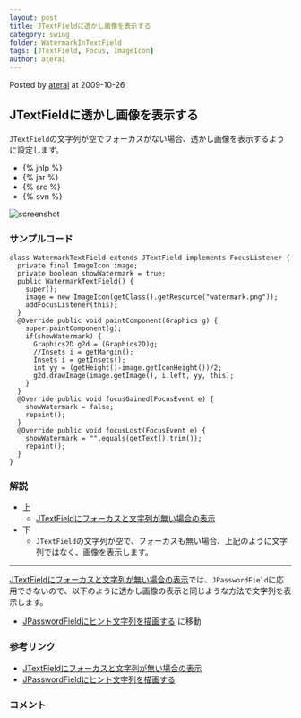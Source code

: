 ```yaml
---
layout: post
title: JTextFieldに透かし画像を表示する
category: swing
folder: WatermarkInTextField
tags: [JTextField, Focus, ImageIcon]
author: aterai
---
```


Posted by [aterai](http://terai.xrea.jp/aterai.html) at 2009-10-26

## JTextFieldに透かし画像を表示する
`JTextField`の文字列が空でフォーカスがない場合、透かし画像を表示するように設定します。

- {% jnlp %}
- {% jar %}
- {% src %}
- {% svn %}

<!-- dummy comment line for breaking list -->

![screenshot](https://lh3.googleusercontent.com/_9Z4BYR88imo/TQTWh1Qjh4I/AAAAAAAAApY/bLarzjLy7-8/s800/WatermarkInTextField.png)

### サンプルコード
<pre class="prettyprint"><code>class WatermarkTextField extends JTextField implements FocusListener {
  private final ImageIcon image;
  private boolean showWatermark = true;
  public WatermarkTextField() {
    super();
    image = new ImageIcon(getClass().getResource("watermark.png"));
    addFocusListener(this);
  }
  @Override public void paintComponent(Graphics g) {
    super.paintComponent(g);
    if(showWatermark) {
      Graphics2D g2d = (Graphics2D)g;
      //Insets i = getMargin();
      Insets i = getInsets();
      int yy = (getHeight()-image.getIconHeight())/2;
      g2d.drawImage(image.getImage(), i.left, yy, this);
    }
  }
  @Override public void focusGained(FocusEvent e) {
    showWatermark = false;
    repaint();
  }
  @Override public void focusLost(FocusEvent e) {
    showWatermark = "".equals(getText().trim());
    repaint();
  }
}
</code></pre>

### 解説
- 上
    - [JTextFieldにフォーカスと文字列が無い場合の表示](http://terai.xrea.jp/Swing/GhostText.html)
- 下
    - `JTextField`の文字列が空で、フォーカスも無い場合、上記のように文字列ではなく、画像を表示します。

<!-- dummy comment line for breaking list -->

- - - -
[JTextFieldにフォーカスと文字列が無い場合の表示](http://terai.xrea.jp/Swing/GhostText.html)では、`JPasswordField`に応用できないので、以下のように透かし画像の表示と同じような方法で文字列を表示します。

- [JPasswordFieldにヒント文字列を描画する](http://terai.xrea.jp/Swing/InputHintPasswordField.html) に移動

<!-- dummy comment line for breaking list -->

### 参考リンク
- [JTextFieldにフォーカスと文字列が無い場合の表示](http://terai.xrea.jp/Swing/GhostText.html)
- [JPasswordFieldにヒント文字列を描画する](http://terai.xrea.jp/Swing/InputHintPasswordField.html)

<!-- dummy comment line for breaking list -->

### コメント


